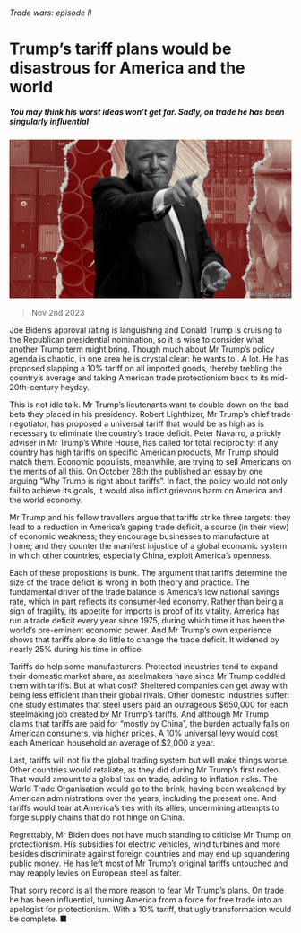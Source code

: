 ###### Trade wars: episode II

# Trump’s tariff plans would be disastrous for America and the world 

##### You may think his worst ideas won’t get far. Sadly, on trade he has been singularly influential 

![image](images/20231104_LDD003.jpg) 

> Nov 2nd 2023 

Joe Biden’s approval rating is languishing and Donald Trump is cruising to the Republican presidential nomination, so it is wise to consider what another Trump term might bring. Though much about Mr Trump’s policy agenda is chaotic, in one area he is crystal clear: he wants to . A lot. He has proposed slapping a 10% tariff on all imported goods, thereby trebling the country’s average and taking American trade protectionism back to its mid-20th-century heyday.

This is not idle talk. Mr Trump’s lieutenants want to double down on the bad bets they placed in his presidency. Robert Lighthizer, Mr Trump’s chief trade negotiator, has proposed a universal tariff that would be as high as is necessary to eliminate the country’s trade deficit. Peter Navarro, a prickly adviser in Mr Trump’s White House, has called for total reciprocity: if any country has high tariffs on specific American products, Mr Trump should match them. Economic populists, meanwhile, are trying to sell Americans on the merits of all this. On October 28th the  published an essay by one arguing “Why Trump is right about tariffs”. In fact, the policy would not only fail to achieve its goals, it would also inflict grievous harm on America and the world economy.

Mr Trump and his fellow travellers argue that tariffs strike three targets: they lead to a reduction in America’s gaping trade deficit, a source (in their view) of economic weakness; they encourage businesses to manufacture at home; and they counter the manifest injustice of a global economic system in which other countries, especially China, exploit America’s openness. 

Each of these propositions is bunk. The argument that tariffs determine the size of the trade deficit is wrong in both theory and practice. The fundamental driver of the trade balance is America’s low national savings rate, which in part reflects its consumer-led economy. Rather than being a sign of fragility, its appetite for imports is proof of its vitality. America has run a trade deficit every year since 1975, during which time it has been the world’s pre-eminent economic power. And Mr Trump’s own experience shows that tariffs alone do little to change the trade deficit. It widened by nearly 25% during his time in office. 

Tariffs do help some manufacturers. Protected industries tend to expand their domestic market share, as steelmakers have since Mr Trump coddled them with tariffs. But at what cost? Sheltered companies can get away with being less efficient than their global rivals. Other domestic industries suffer: one study estimates that steel users paid an outrageous $650,000 for each steelmaking job created by Mr Trump’s tariffs. And although Mr Trump claims that tariffs are paid for “mostly by China”, the burden actually falls on American consumers, via higher prices. A 10% universal levy would cost each American household an average of $2,000 a year.

Last, tariffs will not fix the global trading system but will make things worse. Other countries would retaliate, as they did during Mr Trump’s first rodeo. That would amount to a global tax on trade, adding to inflation risks. The World Trade Organisation would go to the brink, having been weakened by American administrations over the years, including the present one. And tariffs would tear at America’s ties with its allies, undermining attempts to forge supply chains that do not hinge on China.

Regrettably, Mr Biden does not have much standing to criticise Mr Trump on protectionism. His subsidies for electric vehicles, wind turbines and more besides discriminate against foreign countries and may end up squandering public money. He has left most of Mr Trump’s original tariffs untouched and may reapply levies on European steel as  falter.

That sorry record is all the more reason to fear Mr Trump’s plans. On trade he has been influential, turning America from a force for free trade into an apologist for protectionism. With a 10% tariff, that ugly transformation would be complete. ■

